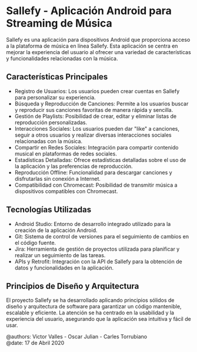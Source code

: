 # Sallefy - Aplicación Android para Streaming de Música

Sallefy es una aplicación para dispositivos Android que proporciona acceso a la plataforma de música en línea Sallefy. Esta aplicación se centra en mejorar la experiencia del usuario al ofrecer una variedad de características y funcionalidades relacionadas con la música.

## Características Principales
- Registro de Usuarios: Los usuarios pueden crear cuentas en Sallefy para personalizar su experiencia.
- Búsqueda y Reproducción de Canciones: Permite a los usuarios buscar y reproducir sus canciones favoritas de manera rápida y sencilla.
- Gestión de Playlists: Posibilidad de crear, editar y eliminar listas de reproducción personalizadas.
- Interacciones Sociales: Los usuarios pueden dar "like" a canciones, seguir a otros usuarios y realizar diversas interacciones sociales relacionadas con la música.
- Compartir en Redes Sociales: Integración para compartir contenido musical en plataformas de redes sociales.
- Estadísticas Detalladas: Ofrece estadísticas detalladas sobre el uso de la aplicación y las preferencias de reproducción.
- Reproducción Offline: Funcionalidad para descargar canciones y disfrutarlas sin conexión a Internet.
- Compatibilidad con Chromecast: Posibilidad de transmitir música a dispositivos compatibles con Chromecast.

## Tecnologías Utilizadas
- Android Studio: Entorno de desarrollo integrado utilizado para la creación de la aplicación Android.
- Git: Sistema de control de versiones para el seguimiento de cambios en el código fuente.
- Jira: Herramienta de gestión de proyectos utilizada para planificar y realizar un seguimiento de las tareas.
- APIs y Retrofit: Integración con la API de Sallefy para la obtención de datos y funcionalidades en la aplicación.

## Principios de Diseño y Arquitectura
El proyecto Sallefy se ha desarrollado aplicando principios sólidos de diseño y arquitectura de software para garantizar un código mantenible, escalable y eficiente. La atención se ha centrado en la usabilidad y la experiencia del usuario, asegurando que la aplicación sea intuitiva y fácil de usar.

@authors: Victor Valles - Oscar Julian - Carles Torrubiano  
@date: 17 de Abril 2020 
